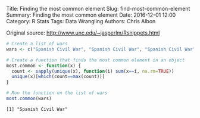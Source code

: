 Title: Finding the most common element
Slug: find-most-common-element
Summary: Finding the most common element
Date: 2016-12-01 12:00
Category: R Stats
Tags: Data Wrangling
Authors: Chris Albon


Original source: http://www.unc.edu/~jasperlm/Rsnippets.html


```R
# Create a list of wars
wars <- c("Spanish Civil War", "Spanish Civil War", "Spanish Civil War", "Spanish Civil War", "WWII", "WWII")
```


```R
# Create a function that finds the most common element in an object
most.common <- function(x) {
  count <- sapply(unique(x), function(i) sum(x==i, na.rm=TRUE))
  unique(x)[which(count==max(count))]
}
```


```R
# Run the function on the list of wars
most.common(wars)
```




    [1] "Spanish Civil War"
